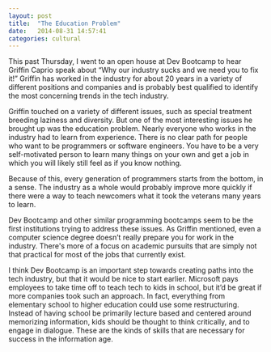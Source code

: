 ```yaml
---
layout: post
title:  "The Education Problem"
date:   2014-08-31 14:57:41
categories: cultural
---
```


This past Thursday, I went to an open house at Dev Bootcamp to hear Griffin Caprio speak about “Why our industry sucks and we need you to fix it!” Griffin has worked in the industry for about 20 years in a variety of different positions and companies and is probably best qualified to identify the most concerning trends in the tech industry.

Griffin touched on a variety of different issues, such as special treatment breeding laziness and diversity. But one of the most interesting issues he brought up was the education problem. Nearly everyone who works in the industry had to learn from experience. There is no clear path for people who want to be programmers or software engineers. You have to be a very self-motivated person to learn many things on your own and get a job in which you will likely still feel as if you know nothing.

Because of this, every generation of programmers starts from the bottom, in a sense. The industry as a whole would probably improve more quickly if there were a way to teach newcomers what it took the veterans many years to learn.

Dev Bootcamp and other similar programming bootcamps seem to be the first institutions trying to address these issues. As Griffin mentioned, even a computer science degree doesn’t really prepare you for work in the industry. There's more of a focus on academic pursuits that are simply not that practical for most of the jobs that currently exist.

I think Dev Bootcamp is an important step towards creating paths into the tech industry, but that it would be nice to start earlier. Microsoft pays employees to take time off to teach tech to kids in school, but it’d be great if more companies took such an approach. In fact, everything from elementary school to higher education could use some restructuring. Instead of having school be primarily lecture based and centered around memorizing information, kids should be thought to think critically, and to engage in dialogue. These are the kinds of skills that are necessary for success in the information age.